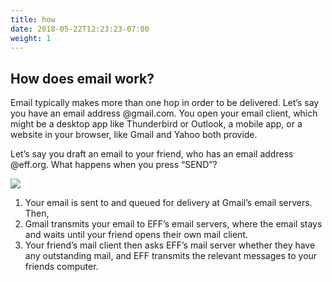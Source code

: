 ```yaml
---
title: how
date: 2018-05-22T12:23:23-07:00
weight: 1
---
```

## How does email work?

Email typically makes more than one hop in order to be delivered.
Let’s say you have an email address @gmail.com. You open your email client, which might be a desktop app like Thunderbird or Outlook, a mobile app, or a website in your browser, like Gmail and Yahoo both provide.

Let’s say you draft an email to your friend, who has an email address @eff.org. What happens when you press “SEND”?

<img src="/images/how-email-works.png">

<ol>
<li> Your email is sent to and queued for delivery at Gmail’s email servers. Then,</li>
 <li> Gmail transmits your email to EFF’s email servers, where the email stays and waits until your friend opens their own mail client.</li>
<li>Your friend’s mail client then asks EFF’s mail server whether they have any outstanding mail, and EFF transmits the relevant messages to your friends computer.</li>
</ol>
